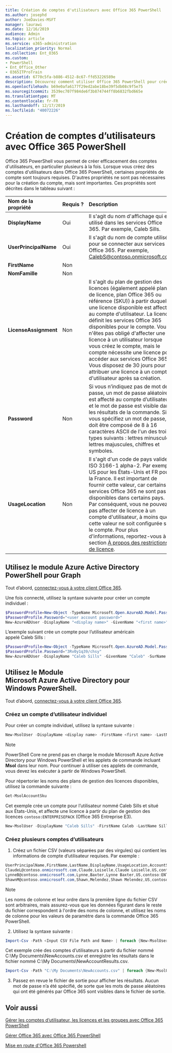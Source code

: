 ```yaml
---
title: Création de comptes d'utilisateurs avec Office 365 PowerShell
ms.author: josephd
author: JoeDavies-MSFT
manager: laurawi
ms.date: 12/16/2019
audience: Admin
ms.topic: article
ms.service: o365-administration
localization_priority: Normal
ms.collection: Ent_O365
ms.custom:
- PowerShell
- Ent_Office_Other
- O365ITProTrain
ms.assetid: 6770c5fa-b886-4512-8c67-ffd53226589e
description: Découvrez comment utiliser Office 365 PowerShell pour créer des comptes d'utilisateurs dans Office 365.
ms.openlocfilehash: b69e0afa6177f29ed2abe18be39f5db08c9f5e75
ms.sourcegitcommit: 3539ec707f984de6f3b874744ff8b6832fbd665e
ms.translationtype: MT
ms.contentlocale: fr-FR
ms.lasthandoff: 12/17/2019
ms.locfileid: "40072226"
---
```

# <a name="create-user-accounts-with-office-365-powershell"></a>Création de comptes d’utilisateurs avec Office 365 PowerShell

Office 365 PowerShell vous permet de créer efficacement des comptes d'utilisateurs, en particulier plusieurs à la fois. Lorsque vous créez des comptes d'utilisateurs dans Office 365 PowerShell, certaines propriétés de compte sont toujours requises. D'autres propriétés ne sont pas nécessaires pour la création du compte, mais sont importantes. Ces propriétés sont décrites dans le tableau suivant :
  
|**Nom de la propriété**|**Requis ?**|**Description**|
|:-----|:-----|:-----|
|**DisplayName** <br/> |Oui  <br/> |Il s'agit du nom d'affichage qui est utilisé dans les services Office 365. Par exemple, Caleb Sills.  <br/> |
|**UserPrincipalName** <br/> |Oui  <br/> |Il s'agit du nom de compte utilisé pour se connecter aux services Office 365. Par exemple, CalebS@contoso.onmicrosoft.com.  <br/> |
|**FirstName** <br/> |Non  <br/> ||
|**NomFamille** <br/> |Non  <br/> ||
|**LicenseAssignment** <br/> |Non  <br/> |Il s'agit du plan de gestion des licences (également appelé plan de licence, plan Office 365 ou référence (SKU)) à partir duquel une licence disponible est affectée au compte d'utilisateur. La licence définit les services Office 365 disponibles pour le compte. Vous n'êtes pas obligé d'affecter une licence à un utilisateur lorsque vous créez le compte, mais le compte nécessite une licence pour accéder aux services Office 365. Vous disposez de 30 jours pour attribuer une licence à un compte d'utilisateur après sa création. |
|**Password** <br/> |Non  <br/> | Si vous n’indiquez pas de mot de passe, un mot de passe aléatoire est affecté au compte d’utilisateur et le mot de passe est visible dans les résultats de la commande. Si vous spécifiez un mot de passe, il doit être composé de 8 à 16 caractères ASCII de l'un des trois types suivants : lettres minuscules, lettres majuscules, chiffres et symboles. <br/> |
|**UsageLocation** <br/> |Non  <br/> |Il s'agit d'un code de pays valide ISO 3166-1 alpha-2. Par exemple, US pour les États-Unis et FR pour la France. Il est important de fournir cette valeur, car certains services Office 365 ne sont pas disponibles dans certains pays. Par conséquent, vous ne pouvez pas affecter de licence à un compte d'utilisateur, à moins que cette valeur ne soit configurée sur le compte. Pour plus d'informations, reportez-vous à la section [À propos des restrictions de licence](https://go.microsoft.com/fwlink/p/?LinkId=691730).<br/> |
   

## <a name="use-the-azure-active-directory-powershell-for-graph-module"></a>Utilisez le module Azure Active Directory PowerShell pour Graph

Tout d’abord, [connectez-vous à votre client Office 365](connect-to-office-365-powershell.md#connect-with-the-azure-active-directory-powershell-for-graph-module).

Une fois connecté, utilisez la syntaxe suivante pour créer un compte individuel :
  
```powershell
$PasswordProfile=New-Object -TypeName Microsoft.Open.AzureAD.Model.PasswordProfile
$PasswordProfile.Password="<user account password>"
New-AzureADUser -DisplayName "<display name>" -GivenName "<first name>" -SurName "<last name>" -UserPrincipalName <sign-in name> -UsageLocation <ISO 3166-1 alpha-2 country code> -MailNickName <mailbox name> -PasswordProfile $PasswordProfile -AccountEnabled $true
```

L’exemple suivant crée un compte pour l’utilisateur américain appelé Caleb Sills :
  
```powershell
$PasswordProfile=New-Object -TypeName Microsoft.Open.AzureAD.Model.PasswordProfile
$PasswordProfile.Password="3Rv0y1q39/chsy"
New-AzureADUser -DisplayName "Caleb Sills" -GivenName "Caleb" -SurName "Sills" -UserPrincipalName calebs@contoso.onmicrosoft.com -UsageLocation US -MailNickName calebs -PasswordProfile $PasswordProfile -AccountEnabled $true
```

## <a name="use-the-microsoft-azure-active-directory-module-for-windows-powershell"></a>Utilisez le Module Microsoft Azure Active Directory pour Windows PowerShell.

Tout d’abord, [connectez-vous à votre client Office 365](connect-to-office-365-powershell.md#connect-with-the-microsoft-azure-active-directory-module-for-windows-powershell).

### <a name="create-an-individual-user-account"></a>Créez un compte d’utilisateur individuel

Pour créer un compte individuel, utilisez la syntaxe suivante :
  
```powershell
New-MsolUser -DisplayName <display name> -FirstName <first name> -LastName <last name> -UserPrincipalName <sign-in name> -UsageLocation <ISO 3166-1 alpha-2 country code> -LicenseAssignment <licensing plan name> [-Password <Password>]
```

>[!Note]
>PowerShell Core ne prend pas en charge le module Microsoft Azure Active Directory pour Windows PowerShell et les applets de commande incluant **Msol** dans leur nom. Pour continuer à utiliser ces applets de commande, vous devez les exécuter à partir de Windows PowerShell.
>

Pour répertorier les noms des plans de gestion des licences disponibles, utilisez la commande suivante :

````powershell
Get-MsolAccountSku
````

Cet exemple crée un compte pour l’utilisateur nommé Caleb Sills et situé aux États-Unis, et affecte une licence à partir du plan de gestion des licences `contoso:ENTERPRISEPACK` (Office 365 Entreprise E3).
  
```powershell
New-MsolUser -DisplayName "Caleb Sills" -FirstName Caleb -LastName Sills -UserPrincipalName calebs@contoso.onmicrosoft.com -UsageLocation US -LicenseAssignment contoso:ENTERPRISEPACK
```

### <a name="create-multiple-user-accounts"></a>Créez plusieurs comptes d’utilisateurs

1. Créez un fichier CSV (valeurs séparées par des virgules) qui contient les informations de compte d’utilisateur requises. Par exemple :
    
  ```powershell
  UserPrincipalName,FirstName,LastName,DisplayName,UsageLocation,AccountSkuId
  ClaudeL@contoso.onmicrosoft.com,Claude,Loiselle,Claude Loiselle,US,contoso:ENTERPRISEPACK
  LynneB@contoso.onmicrosoft.com,Lynne,Baxter,Lynne Baxter,US,contoso:ENTERPRISEPACK
  ShawnM@contoso.onmicrosoft.com,Shawn,Melendez,Shawn Melendez,US,contoso:ENTERPRISEPACK
  ```

 > [!NOTE]
>Les noms de colonne et leur ordre dans la première ligne du fichier CSV sont arbitraires, mais assurez-vous que les données figurant dans le reste du fichier correspondent à l'ordre des noms de colonne, et utilisez les noms de colonne pour les valeurs de paramètre dans la commande Office 365 PowerShell.
    
2. Utilisez la syntaxe suivante :
    
  ```powershell
  Import-Csv -Path <Input CSV File Path and Name> | foreach {New-MsolUser -DisplayName $_.DisplayName -FirstName $_.FirstName -LastName $_.LastName -UserPrincipalName $_.UserPrincipalName -UsageLocation $_.UsageLocation -LicenseAssignment $_.AccountSkuId [-Password $_.Password]} | Export-Csv -Path <Output CSV File Path and Name>
  ```

Cet exemple crée des comptes d’utilisateurs à partir du fichier nommé C:\My Documents\NewAccounts.csv et enregistre les résultats dans le fichier nommé C:\My Documents\NewAccountResults.csv.
    
  ```powershell
  Import-Csv -Path "C:\My Documents\NewAccounts.csv" | foreach {New-MsolUser -DisplayName $_.DisplayName -FirstName $_.FirstName -LastName $_.LastName -UserPrincipalName $_.UserPrincipalName -UsageLocation $_.UsageLocation -LicenseAssignment $_.AccountSkuId} | Export-Csv -Path "C:\My Documents\NewAccountResults.csv"
  ```

3. Passez en revue le fichier de sortie pour afficher les résultats. Aucun mot de passe n’a été spécifié, de sorte que les mots de passe aléatoires qui ont été générés par Office 365 sont visibles dans le fichier de sortie.
    
## <a name="see-also"></a>Voir aussi

[Gérer les comptes d’utilisateur, les licences et les groupes avec Office 365 PowerShell](manage-user-accounts-and-licenses-with-office-365-powershell.md)
  
[Gérer Office 365 avec Office 365 PowerShell](manage-office-365-with-office-365-powershell.md)
  
[Mise en route d'Office 365 Powershell](getting-started-with-office-365-powershell.md)
